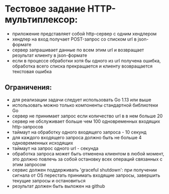 # Тестовое задание HTTP-мультиплексор:
* приложение представляет собой http-сервер с одним хендлером
* хендлер на вход получает POST-запрос со списком  url в json-формате
* сервер запрашивает данные по всем этим url и возвращает результат клиенту в json-формате
* если в процессе обработки хотя бы одного из url получена ошибка, обработка всего списка прекращается и клиенту возвращается текстовая ошибка 
## Ограничения:
* для реализации задачи следует использовать Go 1.13 или выше
* использовать можно только компоненты стандартной библиотеки Go
* сервер не принимает запрос если количество url в в нем больше 20
* сервер не обслуживает больше чем 100 одновременных входящих http-запросов
* таймаут на обработку одного входящего запроса - 10 секунд
* для каждого входящего запроса должно быть не больше 4 одновременных исходящих
* таймаут на запрос одного url - секунда
* обработка запроса может быть отменена клиентом в любой момент, это должно повлечь за собой остановку всех операций связанных с этим запросом
* сервис должен поддерживать 'graceful shutdown': при получении сигнала от OS перестать принимать входящие запросы, завершить текущие запросы и остановиться
* результат должен быть выложен на github